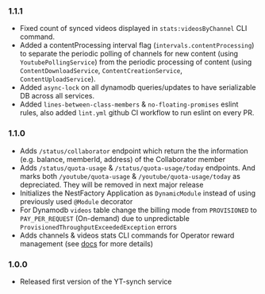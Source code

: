 ### 1.1.1

- Fixed count of synced videos displayed in `stats:videosByChannel` CLI command.
- Added a contentProcessing interval flag (`intervals.contentProcessing`) to separate the periodic polling of channels for new content (using `YoutubePollingService`) from the periodic processing of content (using `ContentDownloadService`, `ContentCreationService`, `ContentUploadService`).
- Added `async-lock` on all dynamodb queries/updates to have serializable DB across all services.
- Added `lines-between-class-members` & `no-floating-promises` eslint rules, also added `lint.yml` github CI workflow to run eslint on every PR.

### 1.1.0

- Adds `/status/collaborator` endpoint which return the the information (e.g. balance, memberId, address) of the Collaborator member
- Adds `/status/quota-usage` & `/status/quota-usage/today` endpoints. And marks both `/youtube/quota-usage` & `/youtube/quota-usage/today` as depreciated. They will be removed in next major release
- Initializes the NestFactory Application as `DynamicModule` instead of using previously used `@Module` decorator
- For Dynamodb `videos` table change the billing mode from `PROVISIONED` to `PAY_PER_REQUEST` (On-demand) due to unpredictable `ProvisionedThroughputExceededException` errors
- Adds channels & videos stats CLI commands for Operator reward management (see [docs](src/cli/docs/stats.md) for more details)

### 1.0.0

- Released first version of the YT-synch service
